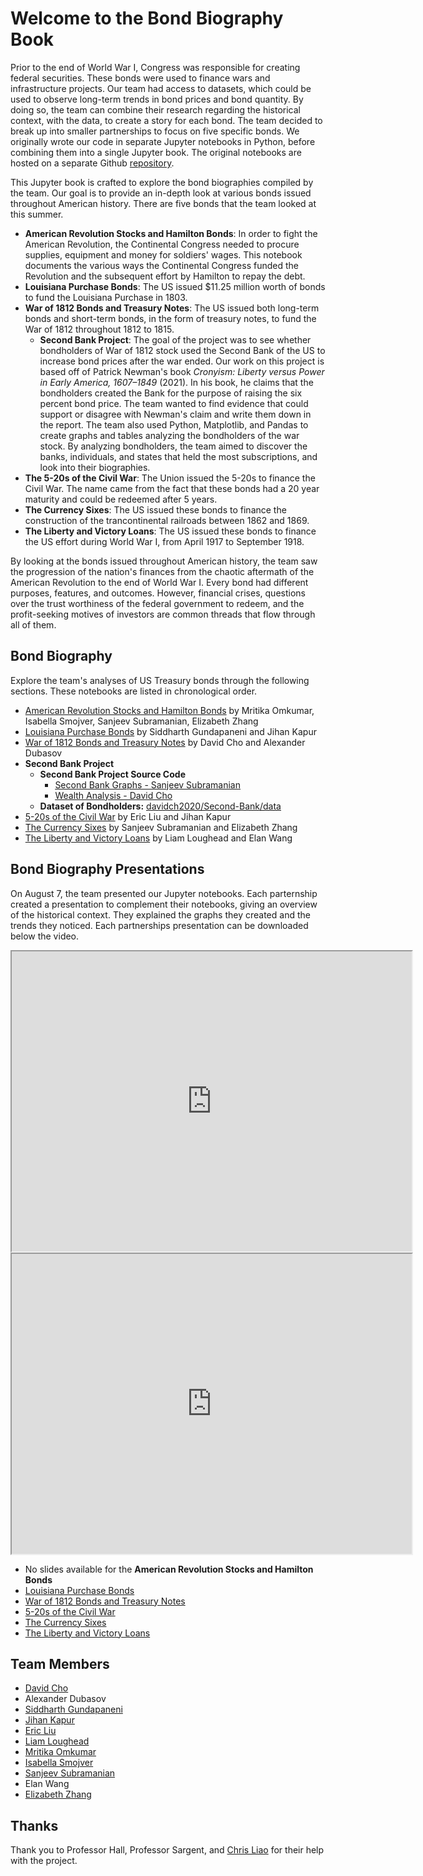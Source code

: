 # Welcome to the Bond Biography Book
Prior to the end of World War I, Congress was responsible for creating federal securities. These bonds were used to finance wars and infrastructure projects. Our team had access to datasets, which could be used to observe long-term trends in bond prices and bond quantity. By doing so, the team can combine their research regarding the historical context, with the data, to create a story for each bond. The team decided to break up into smaller partnerships to focus on five specific bonds. We originally wrote our code in separate Jupyter notebooks in Python, before combining them into a single Jupyter book. The original notebooks are hosted on a separate Github [repository](https://github.com/davidch2020/Bond-Bios).  

This Jupyter book is crafted to explore the bond biographies compiled by the team. Our goal is to provide an in-depth look at various bonds issued throughout American history. There are five bonds that the team looked at this summer. 
- **American Revolution Stocks and Hamilton Bonds**: In order to fight the American Revolution, the Continental Congress needed to procure supplies, equipment and money for soldiers' wages. This notebook documents the various ways the Continental Congress funded the Revolution and the subsequent effort by Hamilton to repay the debt. 
- **Louisiana Purchase Bonds**: The US issued \$11.25 million worth of bonds to fund the Louisiana Purchase in 1803. 
- **War of 1812 Bonds and Treasury Notes**: The US issued both long-term bonds and short-term bonds, in the form of treasury notes, to fund the War of 1812 throughout 1812 to 1815. 
    - **Second Bank Project**: The goal of the project was to see whether bondholders of War of 1812 stock used the Second Bank of the US to increase bond prices after the war ended. Our work on this project is based off of Patrick Newman's book *Cronyism: Liberty versus Power in Early America, 1607–1849* (2021). In his book, he claims that the bondholders created the Bank for the purpose of raising the six percent bond price. The team wanted to find evidence that could support or disagree with Newman's claim and write them down in the report. The team also used Python, Matplotlib, and Pandas to create graphs and tables analyzing the bondholders of the war stock. By analyzing bondholders, the team aimed to discover the banks, individuals, and states that held the most subscriptions, and look into their biographies.
- **The 5-20s of the Civil War**: The Union issued the 5-20s to finance the Civil War. The name came from the fact that these bonds had a 20 year maturity and could be redeemed after 5 years. 
- **The Currency Sixes**: The US issued these bonds to finance the construction of the trancontinental railroads between 1862 and 1869. 
- **The Liberty and Victory Loans**: The US issued these bonds to finance the US effort during World War I, from April 1917 to September 1918. 

By looking at the bonds issued throughout American history, the team saw the progression of the nation's finances from the chaotic aftermath of the American Revolution to the end of World War I. Every bond had different purposes, features, and outcomes. However, financial crises, questions over the trust worthiness of the federal government to redeem, and the profit-seeking motives of investors are common threads that flow through all of them. 


## Bond Biography
Explore the team's analyses of US Treasury bonds through the following sections. These notebooks are listed in chronological order. 
- [American Revolution Stocks and Hamilton Bonds](./hamilton_bond_bio.ipynb) by Mritika Omkumar, Isabella Smojver, Sanjeev Subramanian, Elizabeth Zhang
- [Louisiana Purchase Bonds](./louisiana_purchase.ipynb) by Siddharth Gundapaneni and Jihan Kapur
- [War of 1812 Bonds and Treasury Notes](./war_1812.ipynb) by David Cho and Alexander Dubasov
- **Second Bank Project**
<object type="application/pdf" data="_images/The_2nd_Bank_Final_Report_Final.pdf" width="740" height="500"></object>
    - **Second Bank Project Source Code**
        - <u>[Second Bank Graphs - Sanjeev Subramanian](https://github.com/davidch2020/Second-Bank/blob/main/Second%20Bank%20Graphs.ipynb)</u>
        - <u>[Wealth Analysis - David Cho](https://github.com/davidch2020/Second-Bank/blob/main/wealth_analysis.ipynb)</u>
    - **Dataset of Bondholders:** <u>[davidch2020/Second-Bank/data](https://github.com/davidch2020/Second-Bank/blob/main/data/Bondholders%20and%20the%20Second%20bank%20-%20Sheet1.csv)</u>
- [5-20s of the Civil War](./520s.ipynb) by Eric Liu and Jihan Kapur
- [The Currency Sixes](./currency_sixes.ipynb) by Sanjeev Subramanian and Elizabeth Zhang
- [The Liberty and Victory Loans](./ww1_vic_lib.ipynb) by Liam Loughead and Elan Wang 

## Bond Biography Presentations
On August 7, the team presented our Jupyter notebooks. Each parternship created a presentation to complement their notebooks, giving an overview of the historical context. They explained the graphs they created and the trends they noticed. Each partnerships presentation can be downloaded below the video. 

<iframe width="640" height="480"
    src="https://www.youtube.com/embed/VejBJuoSUO4">
</iframe>

<iframe width="640" height="480"
    src="https://www.youtube.com/embed/0lvp5OkZU98">
</iframe>

- No slides available for the **American Revolution Stocks and Hamilton Bonds**
- [Louisiana Purchase Bonds](https://drive.google.com/file/d/1GW6E92YHQsAQbPdcCYEnipSFXtI9QwYN/view?usp=sharing) 
- [War of 1812 Bonds and Treasury Notes](https://drive.google.com/file/d/1Z7Swri2Mcs-LFB5gf6N1tJWojxw0ba7K/view?usp=sharing)
- [5-20s of the Civil War](https://drive.google.com/file/d/1_wBKbdiZBlxWShLsGEhWmIVU08Qd03Oo/view?usp=sharing)
- [The Currency Sixes](https://drive.google.com/file/d/1bu6GeceRmctqMhvMY-n1JdPgz7hCxNrC/view?usp=sharing) 
- [The Liberty and Victory Loans](https://drive.google.com/file/d/1U88U73_ohPCQlC5fzQ2t6dGsZnbPOcGz/view?usp=sharing) 

## Team Members
- [David Cho](https://www.linkedin.com/in/david-cho-638101237/)
- Alexander Dubasov
- [Siddharth Gundapaneni](https://sites.google.com/view/siddharth-gundapaneni/)
- [Jihan Kapur](https://www.linkedin.com/in/jihan-kapur-43866a263?utm_source=share&utm_campaign=share_via&utm_content=profile&utm_medium=ios_app)
- [Eric Liu](https://www.linkedin.com/in/eric-liu-609875312) 
- [Liam Loughead](https://snapwhiz914.github.io/)
- [Mritika Omkumar](https://www.linkedin.com/in/mritika-omkumar-1103992aa/)
- [Isabella Smojver](https://www.linkedin.com/in/isabella-smojver-b32bab1a5/)
- [Sanjeev Subramanian](https://www.linkedin.com/in/sanjeev-subramanian-a240922b1/) 
- Elan Wang
- [Elizabeth Zhang](https://www.linkedin.com/in/elizabeth-zhang-1b1106279/)

## Thanks
Thank you to Professor Hall, Professor Sargent, and [Chris Liao](https://www.linkedin.com/in/chris-liao-8865b219a/) for their help with the project. 